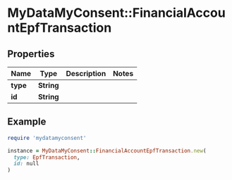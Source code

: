 # MyDataMyConsent::FinancialAccountEpfTransaction

## Properties

| Name | Type | Description | Notes |
| ---- | ---- | ----------- | ----- |
| **type** | **String** |  |  |
| **id** | **String** |  |  |

## Example

```ruby
require 'mydatamyconsent'

instance = MyDataMyConsent::FinancialAccountEpfTransaction.new(
  type: EpfTransaction,
  id: null
)
```

